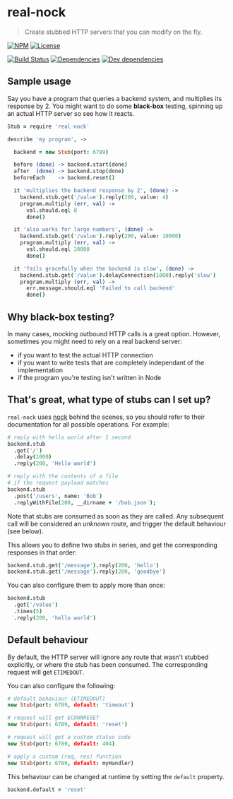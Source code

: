 # real-nock

> Create stubbed HTTP servers that you can modify on the fly.

[![NPM](http://img.shields.io/npm/v/real-nock.svg?style=flat)](https://npmjs.org/package/real-nock)
[![License](http://img.shields.io/npm/l/real-nock.svg?style=flat)](https://github.com/TabDigital/real-nock)

[![Build Status](http://img.shields.io/travis/TabDigital/real-nock.svg?style=flat)](http://travis-ci.org/TabDigital/real-nock)
[![Dependencies](http://img.shields.io/david/TabDigital/real-nock.svg?style=flat)](https://david-dm.org/TabDigital/real-nock)
[![Dev dependencies](http://img.shields.io/david/dev/TabDigital/real-nock.svg?style=flat)](https://david-dm.org/TabDigital/real-nock)

## Sample usage

Say you have a program that queries a backend system, and multiplies its response by 2.
You might want to do some **black-box** testing, spinning up an actual HTTP server
so see how it reacts.

```coffee
Stub = require 'real-nock'

describe 'my program', ->

  backend = new Stub(port: 6789)

  before (done) -> backend.start(done)
  after  (done) -> backend.stop(done)
  beforeEach    -> backend.reset()

  it 'multiplies the backend response by 2', (done) ->
    backend.stub.get('/value').reply(200, value: 4)
    program.multiply (err, val) ->
      val.should.eql 8
      done()

  it 'also works for large numbers', (done) ->
    backend.stub.get('/value').reply(200, value: 10000)
    program.multiply (err, val) ->
      val.should.eql 20000
      done()

  it 'fails gracefully when the backend is slow', (done) ->
    backend.stub.get('/value').delayConnection(1000).reply('slow')
    program.multiply (err, val) ->
      err.message.should.eql 'Failed to call backend'
      done()
```

## Why black-box testing?

In many cases, mocking outbound HTTP calls is a great option.
However, sometimes you might need to rely on a real backend server:

- if you want to test the actual HTTP connection
- if you want to write tests that are completely independant of the implementation
- if the program you're testing isn't written in Node

## That's great, what type of stubs can I set up?

`real-nock` uses [nock](https://github.com/pgte/nock) behind the scenes,
so you should refer to their documentation for all possible operations.
For example:

```coffee
# reply with hello world after 1 second
backend.stub
  .get('/')
  .delay(1000)
  .reply(200, 'Hello world')

# reply with the contents of a file
# if the request payload matches
backend.stub
  .post('/users', name: 'Bob')
  .replyWithFile(200, __dirname + '/bob.json');
```

Note that stubs are consumed as soon as they are called.
Any subsequent call will be considered an *unknown* route,
and trigger the default behaviour (see below).

This allows you to define two stubs in series,
and get the corresponding responses in that order:

```coffee
backend.stub.get('/message').reply(200, 'hello')
backend.stub.get('/message').reply(200, 'goodbye')
```

You can also configure them to apply more than once:

```coffee
backend.stub
  .get('/value')
  .times(5)
  .reply(200, 'hello world')
```

## Default behaviour

By default, the HTTP server will ignore any route that wasn't stubbed explicitly,
or where the stub has been consumed. The corresponding request will get `ETIMEDOUT`.

You can also configure the following:

```coffee
# default behaviour (ETIMEDOUT)
new Stub(port: 6789, default: 'timeout')

# request will get ECONNRESET
new Stub(port: 6789, default: 'reset')

# request will get a custom status code
new Stub(port: 6789, default: 404)

# apply a custom (req, res) function
new Stub(port: 6789, default: myHandler)
```

This behaviour can be changed at runtime by setting the `default` property.

```coffee
backend.default = 'reset'
```
